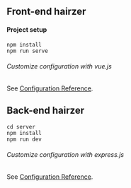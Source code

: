## Front-end hairzer

#### Project setup
```
npm install
npm run serve
```

###### Customize configuration with vue.js
See [Configuration Reference](https://cli.vuejs.org/config/).


## Back-end hairzer
```
cd server
npm install
npm run dev
```

###### Customize configuration with express.js
See [Configuration Reference](https://expressjs.com/).